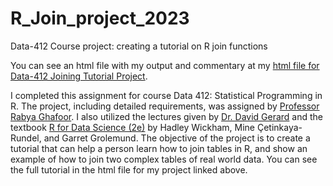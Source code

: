# R_Join_project_2023
Data-412 Course project: creating a tutorial on R join functions

You can see an html file with my output and commentary at my [html file for Data-412 Joining Tutorial Project](https://milesmatthews.github.io/R_Join_project_2023/analysis/Joining_Project.html).

I completed this assignment for course Data 412: Statistical Programming in R. The project, including detailed requirements, was assigned by [Professor Rabya Ghafoor](https://www.american.edu/cas/faculty/rg7212a.cfm). I also utilized the lectures given by [Dr. David Gerard](https://www.american.edu/cas/faculty/dgerard.cfm) and the textbook [R for Data Science (2e)](https://r4ds.hadley.nz) by Hadley Wickham, Mine Çetinkaya-Rundel, and Garret Grolemund. The objective of the project is to create a tutorial that can help a person learn how to join tables in R, and show an example of how to join two complex tables of real world data. You can see the full tutorial in the html file for my project linked above. 
